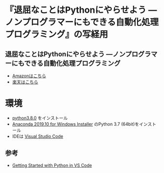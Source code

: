 # 『退屈なことはPythonにやらせよう ―ノンプログラマーにもできる自動化処理プログラミング』の写経用
## 退屈なことはPythonにやらせよう ―ノンプログラマーにもできる自動化処理プログラミング
- [Amazonはこちら](https://amzn.to/2MXwU2C)
- [楽天はこちら](https://a.r10.to/hb55H6)

# 環境
- [python3.8.0](https://www.python.org/downloads/) をインストール
- [Anaconda 2019.10 for Windows Installer](https://www.anaconda.com/distribution/#download-section) のPython 3.7 (64bit)をインストール
- IDEは [Visual Studio Code](https://code.visualstudio.com/)

## 参考
- [Getting Started with Python in VS Code](https://code.visualstudio.com/docs/python/python-tutorial)